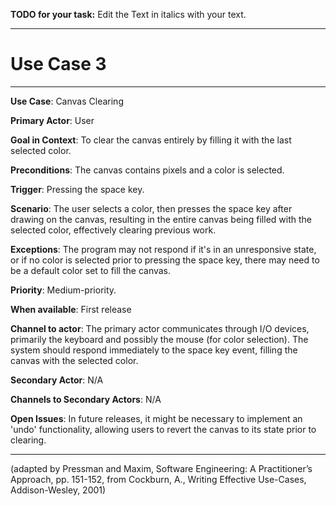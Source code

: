 **TODO for your task:** Edit the Text in italics with your text.

<hr>

# Use Case 3

<hr>

**Use Case**: Canvas Clearing

**Primary Actor**: User

**Goal in Context**: To clear the canvas entirely by filling it with the last selected color.

**Preconditions**: The canvas contains pixels and a color is selected.

**Trigger**: Pressing the space key.
  
**Scenario**: The user selects a color, then presses the space key after drawing on the canvas, resulting in the entire canvas being filled with the selected color, effectively clearing previous work.
 
**Exceptions**: The program may not respond if it's in an unresponsive state, or if no color is selected prior to pressing the space key, there may need to be a default color set to fill the canvas.

**Priority**: Medium-priority.

**When available**: First release

**Channel to actor**: The primary actor communicates through I/O devices, primarily the keyboard and possibly the mouse (for color selection). The system should respond immediately to the space key event, filling the canvas with the selected color.

**Secondary Actor**: N/A

**Channels to Secondary Actors**: N/A

**Open Issues**: In future releases, it might be necessary to implement an 'undo' functionality, allowing users to revert the canvas to its state prior to clearing.

<hr>



(adapted by Pressman and Maxim, Software Engineering: A Practitioner’s Approach, pp. 151-152, from Cockburn,
A., Writing Effective Use-Cases, Addison-Wesley, 2001)
